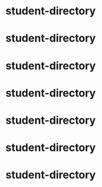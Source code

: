 # student-directory
# student-directory
# student-directory
# student-directory
# student-directory
# student-directory
# student-directory

